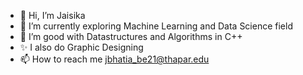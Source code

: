 - 👋 Hi, I’m Jaisika 
- 🌱 I’m currently exploring Machine Learning and Data Science field
- 💞️ I’m good with Datastructures and Algorithms in C++
- ✨ I also do Graphic Designing
- 📫 How to reach me jbhatia_be21@thapar.edu


<!---
jaisika22/jaisika22 is a ✨ special ✨ repository because its `README.md` (this file) appears on your GitHub profile.
You can click the Preview link to take a look at your changes.
--->
